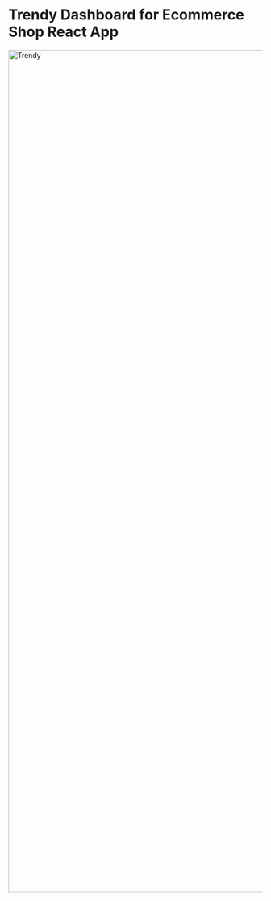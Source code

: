 # Trendy Dashboard for Ecommerce Shop React App

<img width="1671" alt="Trendy" src="https://github.com/user-attachments/assets/50567023-48aa-4cfa-8d0e-db8626e48ede">